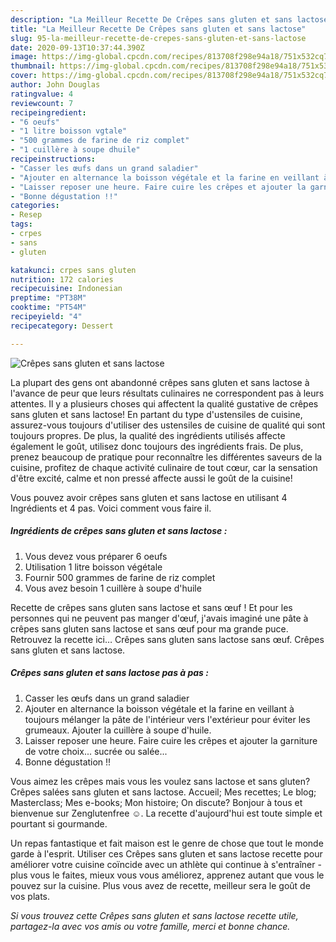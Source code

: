```yaml
---
description: "La Meilleur Recette De Crêpes sans gluten et sans lactose"
title: "La Meilleur Recette De Crêpes sans gluten et sans lactose"
slug: 95-la-meilleur-recette-de-crepes-sans-gluten-et-sans-lactose
date: 2020-09-13T10:37:44.390Z
image: https://img-global.cpcdn.com/recipes/813708f298e94a18/751x532cq70/crepes-sans-gluten-et-sans-lactose-photo-principale-de-la-recette.jpg
thumbnail: https://img-global.cpcdn.com/recipes/813708f298e94a18/751x532cq70/crepes-sans-gluten-et-sans-lactose-photo-principale-de-la-recette.jpg
cover: https://img-global.cpcdn.com/recipes/813708f298e94a18/751x532cq70/crepes-sans-gluten-et-sans-lactose-photo-principale-de-la-recette.jpg
author: John Douglas
ratingvalue: 4
reviewcount: 7
recipeingredient:
- "6 oeufs"
- "1 litre boisson vgtale"
- "500 grammes de farine de riz complet"
- "1 cuillère à soupe dhuile"
recipeinstructions:
- "Casser les œufs dans un grand saladier"
- "Ajouter en alternance la boisson végétale et la farine en veillant à toujours mélanger la pâte de l&#39;intérieur vers l&#39;extérieur pour éviter les grumeaux. Ajouter la cuillère à soupe d&#39;huile."
- "Laisser reposer une heure. Faire cuire les crêpes et ajouter la garniture de votre choix... sucrée ou salée..."
- "Bonne dégustation !!"
categories:
- Resep
tags:
- crpes
- sans
- gluten

katakunci: crpes sans gluten 
nutrition: 172 calories
recipecuisine: Indonesian
preptime: "PT38M"
cooktime: "PT54M"
recipeyield: "4"
recipecategory: Dessert

---
```



![Crêpes sans gluten et sans lactose](https://img-global.cpcdn.com/recipes/813708f298e94a18/751x532cq70/crepes-sans-gluten-et-sans-lactose-photo-principale-de-la-recette.jpg)

La plupart des gens ont abandonné crêpes sans gluten et sans lactose à l'avance de peur que leurs résultats culinaires ne correspondent pas à leurs attentes. Il y a plusieurs choses qui affectent la qualité gustative de crêpes sans gluten et sans lactose! En partant du type d'ustensiles de cuisine, assurez-vous toujours d'utiliser des ustensiles de cuisine de qualité qui sont toujours propres. De plus, la qualité des ingrédients utilisés affecte également le goût, utilisez donc toujours des ingrédients frais. De plus, prenez beaucoup de pratique pour reconnaître les différentes saveurs de la cuisine, profitez de chaque activité culinaire de tout cœur, car la sensation d'être excité, calme et non pressé affecte aussi le goût de la cuisine!

<!--inarticleads1-->

Vous pouvez avoir crêpes sans gluten et sans lactose en utilisant 4 Ingrédients et 4 pas. Voici comment vous faire il.

##### Ingrédients de crêpes sans gluten et sans lactose :

1. Vous devez vous préparer 6 oeufs
1. Utilisation 1 litre boisson végétale
1. Fournir 500 grammes de farine de riz complet
1. Vous avez besoin 1 cuillère à soupe d&#39;huile


Recette de crêpes sans gluten sans lactose et sans œuf ! Et pour les personnes qui ne peuvent pas manger d&#39;œuf, j&#39;avais imaginé une pâte à crêpes sans gluten sans lactose et sans œuf pour ma grande puce. Retrouvez la recette ici… Crêpes sans gluten sans lactose sans œuf. Crêpes sans gluten et sans lactose. 

<!--inarticleads2-->

##### Crêpes sans gluten et sans lactose pas à pas :

1. Casser les œufs dans un grand saladier
1. Ajouter en alternance la boisson végétale et la farine en veillant à toujours mélanger la pâte de l&#39;intérieur vers l&#39;extérieur pour éviter les grumeaux. Ajouter la cuillère à soupe d&#39;huile.
1. Laisser reposer une heure. Faire cuire les crêpes et ajouter la garniture de votre choix... sucrée ou salée...
1. Bonne dégustation !!


Vous aimez les crêpes mais vous les voulez sans lactose et sans gluten? Crêpes salées sans gluten et sans lactose. Accueil; Mes recettes; Le blog; Masterclass; Mes e-books; Mon histoire; On discute? Bonjour à tous et bienvenue sur Zenglutenfree ☺️. La recette d&#39;aujourd&#39;hui est toute simple et pourtant si gourmande. 

<!--inarticleads1-->

<p>
Un repas fantastique et fait maison est le genre de chose que tout le monde garde à l'esprit. Utiliser ces Crêpes sans gluten et sans lactose recette pour améliorer votre cuisine coïncide avec un athlète qui continue à s'entraîner - plus vous le faites, mieux vous vous améliorez, apprenez autant que vous le pouvez sur la cuisine. Plus vous avez de recette, meilleur sera le goût de vos plats.
</p>

<p>
<i>Si vous trouvez cette Crêpes sans gluten et sans lactose recette utile, partagez-la avec vos amis ou votre famille, merci et bonne chance.</i>
</p>

